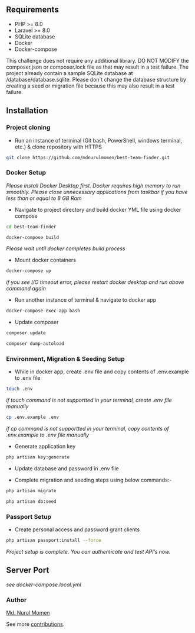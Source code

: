 ## Requirements

- PHP >= 8.0
- Laravel >= 8.0
- SQLite database
- Docker
- Docker-compose

 This challenge does not require any additional library. DO NOT MODIFY the composer.json or composer.lock file as that may result in a test failure.
 The project already contain a sample SQLite database at /database/database.sqlite. Please don´t change the database structure by creating a seed or migration file because this may also result in a test failure.

## Installation

### Project cloning

-   Run an instance of terminal (Git bash, PowerShell, windows terminal, etc.) & clone repository with HTTPS

```bash
git clone https://github.com/mdnurulmomen/best-team-finder.git
```

### Docker Setup

_Please install Docker Desktop first. Docker requires high memory to run smoothly. Please close unnecessary applications from taskbar if you have less than or equal to 8 GB Ram_

-   Navigate to project directory and build docker YML file using docker compose

```bash
cd best-team-finder
```

```bash
docker-compose build
```

_Please wait until docker completes build process_

-   Mount docker containers

```bash
docker-compose up
```

_if you see I/O timeout error, please restart docker desktop and run above command again_

-   Run another instance of terminal & navigate to docker app

```bash
docker-compose exec app bash
```

-   Update composer

```bash
composer update
```

```bash
composer dump-autoload
```

### Environment, Migration & Seeding Setup

-   While in docker app, create .env file and copy contents of .env.example to .env file

```bash
touch .env
```

_if touch command is not supportted in your terminal, create .env file manually_

```bash
cp .env.example .env
```

_if cp command is not supportted in your terminal, copy contents of .env.example to .env file manually_

-   Generate application key

```bash
php artisan key:generate
```

-   Update database and password in .env file

-   Complete migration and seeding steps using below commands:-

```bash
php artisan migrate
```

```bash
php artisan db:seed
```

### Passport Setup

-   Create personal access and password grant clients

```bash
php artisan passport:install --force
```

_Project setup is complete. You can authenticate and test API’s now._

## Server Port

_see docker-compose.local.yml_

### Author

[Md. Nurul Momen](https://www.linkedin.com/in/md-nurul-momen-9aa287a2/) <br />

See more [contributions](https://github.com/mdnurulmomen?tab=repositories).
